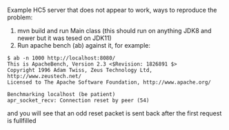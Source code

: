 Example HC5 server that does not appear to work, ways to reproduce the problem: 

1. mvn build and run Main class (this should run on anything JDK8 and newer but it was tesed on JDK11)
1. Run apache bench (ab) against it, for example: 

```text
$ ab -n 1000 http://localhost:8080/
This is ApacheBench, Version 2.3 <$Revision: 1826891 $>
Copyright 1996 Adam Twiss, Zeus Technology Ltd, http://www.zeustech.net/
Licensed to The Apache Software Foundation, http://www.apache.org/

Benchmarking localhost (be patient)
apr_socket_recv: Connection reset by peer (54)

```
and you will see that an odd reset packet is sent back after the first request is fullfilled 
